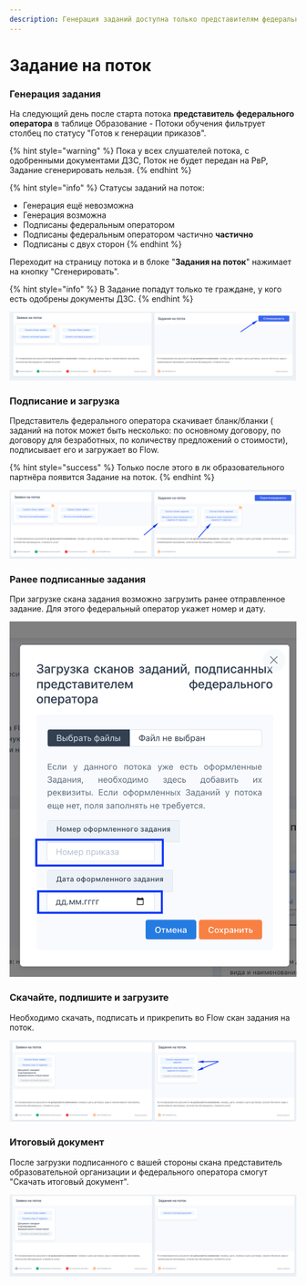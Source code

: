```yaml
---
description: Генерация заданий доступна только представителям федерального оператора
---
```


# Задание на поток

### Генерация задания

На следующий день после старта потока **представитель федерального оператора**  в таблице Образование - Потоки обучения фильтрует столбец по статусу "Готов к генерации приказов".

{% hint style="warning" %}
Пока у всех слушателей потока, с одобренными документами ДЗС, Поток не будет передан на РвР, Задание сгенерировать нельзя.
{% endhint %}

{% hint style="info" %}
Статусы заданий на поток:

* Генерация ещё невозможна
* Генерация возможна
* Подписаны федеральным оператором
* Подписаны федеральным оператором частично **частично**
* Подписаны с двух сторон
{% endhint %}

Переходит на страницу потока и в блоке "**Задания на поток**" нажимает на кнопку "Сгенерировать".

{% hint style="info" %}
В Задание попадут только те граждане, у кого есть одобрены документы ДЗС.
{% endhint %}

![](<../.gitbook/assets/image (32).png>)

### Подписание и загрузка &#x20;

Представитель федерального оператора скачивает бланк/бланки ( заданий на поток может быть несколько: по основному договору, по договору для безработных, по количеству предложений о стоимости), подписывает его и загружает во Flow.

{% hint style="success" %}
Только после этого в лк образовательного партнёра появится Задание на поток.
{% endhint %}

![](<../.gitbook/assets/image (48).png>)

### Ранее подписанные задания

При загрузке скана задания возможно загрузить ранее отправленное задание. Для этого федеральный оператор укажет номер  и дату. &#x20;

![](<../.gitbook/assets/image (105).png>)

### Скачайте, подпишите и загрузите&#x20;

Необходимо скачать, подписать и прикрепить во Flow скан задания на поток.&#x20;

![](<../.gitbook/assets/image (72).png>)

### Итоговый документ

После загрузки подписанного с вашей стороны скана представитель образовательной организации и федерального оператора смогут "Скачать итоговый документ".

![](<../.gitbook/assets/image (98).png>)
